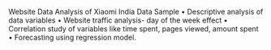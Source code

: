 
Website Data Analysis of Xiaomi India Data Sample
•	Descriptive analysis of data variables
•	Website traffic analysis- day of the week effect
•	Correlation study of variables like time spent, pages viewed, amount spent
•	Forecasting using regression model.
